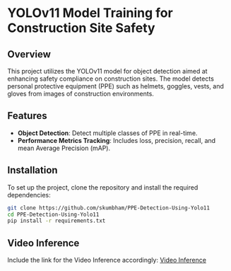 # YOLOv11 Model Training for Construction Site Safety

## Overview

This project utilizes the YOLOv11 model for object detection aimed at enhancing safety compliance on construction sites. The model detects personal protective equipment (PPE) such as helmets, goggles, vests, and gloves from images of construction environments.

## Features

- **Object Detection**: Detect multiple classes of PPE in real-time.
- **Performance Metrics Tracking**: Includes loss, precision, recall, and mean Average Precision (mAP).

## Installation

To set up the project, clone the repository and install the required dependencies:

```bash
git clone https://github.com/skumbham/PPE-Detection-Using-Yolo11
cd PPE-Detection-Using-Yolo11
pip install -r requirements.txt
```
  

## Video Inference  
Include the link for the Video Inference accordingly: [Video Inference](https://drive.google.com/file/d/1JSa4mF9R3v4kLJYbzGCsg9ax45cRfCXj/view?usp=drive_link)  
